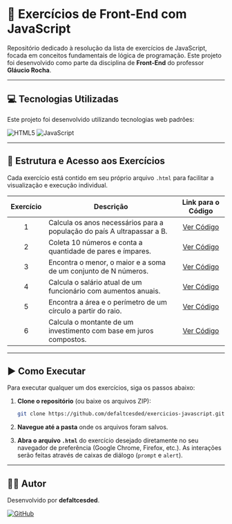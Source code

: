 # 🚀 Exercícios de Front-End com JavaScript

Repositório dedicado à resolução da lista de exercícios de JavaScript, focada em conceitos fundamentais de lógica de programação. Este projeto foi desenvolvido como parte da disciplina de **Front-End** do professor **Gláucio Rocha**.

---

## 💻 Tecnologias Utilizadas

Este projeto foi desenvolvido utilizando tecnologias web padrões:

![HTML5](https://img.shields.io/badge/html5-%23E34F26.svg?style=for-the-badge&logo=html5&logoColor=white)
![JavaScript](https://img.shields.io/badge/javascript-%23323330.svg?style=for-the-badge&logo=javascript&logoColor=%23F7DF1E)

---

## 📂 Estrutura e Acesso aos Exercícios

Cada exercício está contido em seu próprio arquivo `.html` para facilitar a visualização e execução individual.

| Exercício | Descrição                                                              | Link para o Código                                                                                        |
| :-------: | ---------------------------------------------------------------------- | :-------------------------------------------------------------------------------------------------------: |
|     1     | Calcula os anos necessários para a população do país A ultrapassar a B. | [Ver Código](./lista-1-javascript-basico/exercicio1_populacao.html)    |
|     2     | Coleta 10 números e conta a quantidade de pares e ímpares.             | [Ver Código](./lista-1-javascript-basico/exercicio2_par_impar.html)    |
|     3     | Encontra o menor, o maior e a soma de um conjunto de N números.        | [Ver Código](./lista-1-javascript-basico/exercicio3_min_max_soma.html) |
|     4     | Calcula o salário atual de um funcionário com aumentos anuais.         | [Ver Código](./lista-1-javascript-basico/exercicio4_salario.html)      |
|     5     | Encontra a área e o perímetro de um círculo a partir do raio.          | [Ver Código](./lista-1-javascript-basico/exercicio5_circulo.html)      |
|     6     | Calcula o montante de um investimento com base em juros compostos.     | [Ver Código](./lista-1-javascript-basico/exercicio6_investimento.html) |

---

## ▶️ Como Executar

Para executar qualquer um dos exercícios, siga os passos abaixo:

1.  **Clone o repositório** (ou baixe os arquivos ZIP):
    ```bash
    git clone https://github.com/defaltcesded/exercicios-javascript.git
    ```

2.  **Navegue até a pasta** onde os arquivos foram salvos.

3.  **Abra o arquivo `.html`** do exercício desejado diretamente no seu navegador de preferência (Google Chrome, Firefox, etc.). As interações serão feitas através de caixas de diálogo (`prompt` e `alert`).

---

## 👨‍💻 Autor

Desenvolvido por **defaltcesded**.

[![GitHub](https://img.shields.io/badge/github-%23121011.svg?style=for-the-badge&logo=github&logoColor=white)](https://github.com/[defaltcesded])
